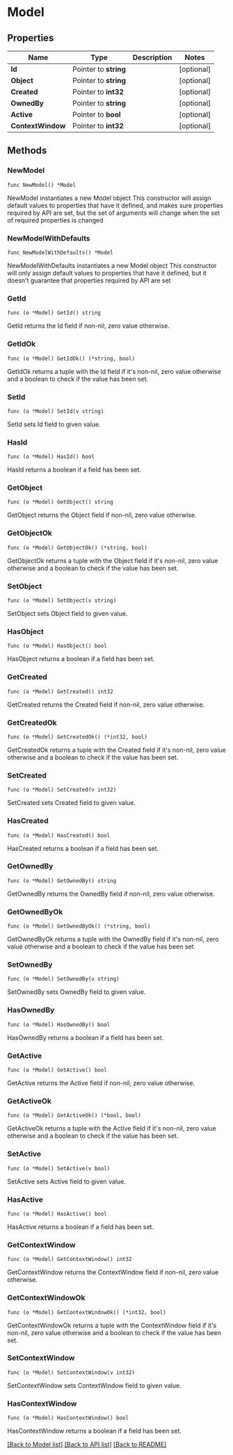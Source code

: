# Model

## Properties

Name | Type | Description | Notes
------------ | ------------- | ------------- | -------------
**Id** | Pointer to **string** |  | [optional] 
**Object** | Pointer to **string** |  | [optional] 
**Created** | Pointer to **int32** |  | [optional] 
**OwnedBy** | Pointer to **string** |  | [optional] 
**Active** | Pointer to **bool** |  | [optional] 
**ContextWindow** | Pointer to **int32** |  | [optional] 

## Methods

### NewModel

`func NewModel() *Model`

NewModel instantiates a new Model object
This constructor will assign default values to properties that have it defined,
and makes sure properties required by API are set, but the set of arguments
will change when the set of required properties is changed

### NewModelWithDefaults

`func NewModelWithDefaults() *Model`

NewModelWithDefaults instantiates a new Model object
This constructor will only assign default values to properties that have it defined,
but it doesn't guarantee that properties required by API are set

### GetId

`func (o *Model) GetId() string`

GetId returns the Id field if non-nil, zero value otherwise.

### GetIdOk

`func (o *Model) GetIdOk() (*string, bool)`

GetIdOk returns a tuple with the Id field if it's non-nil, zero value otherwise
and a boolean to check if the value has been set.

### SetId

`func (o *Model) SetId(v string)`

SetId sets Id field to given value.

### HasId

`func (o *Model) HasId() bool`

HasId returns a boolean if a field has been set.

### GetObject

`func (o *Model) GetObject() string`

GetObject returns the Object field if non-nil, zero value otherwise.

### GetObjectOk

`func (o *Model) GetObjectOk() (*string, bool)`

GetObjectOk returns a tuple with the Object field if it's non-nil, zero value otherwise
and a boolean to check if the value has been set.

### SetObject

`func (o *Model) SetObject(v string)`

SetObject sets Object field to given value.

### HasObject

`func (o *Model) HasObject() bool`

HasObject returns a boolean if a field has been set.

### GetCreated

`func (o *Model) GetCreated() int32`

GetCreated returns the Created field if non-nil, zero value otherwise.

### GetCreatedOk

`func (o *Model) GetCreatedOk() (*int32, bool)`

GetCreatedOk returns a tuple with the Created field if it's non-nil, zero value otherwise
and a boolean to check if the value has been set.

### SetCreated

`func (o *Model) SetCreated(v int32)`

SetCreated sets Created field to given value.

### HasCreated

`func (o *Model) HasCreated() bool`

HasCreated returns a boolean if a field has been set.

### GetOwnedBy

`func (o *Model) GetOwnedBy() string`

GetOwnedBy returns the OwnedBy field if non-nil, zero value otherwise.

### GetOwnedByOk

`func (o *Model) GetOwnedByOk() (*string, bool)`

GetOwnedByOk returns a tuple with the OwnedBy field if it's non-nil, zero value otherwise
and a boolean to check if the value has been set.

### SetOwnedBy

`func (o *Model) SetOwnedBy(v string)`

SetOwnedBy sets OwnedBy field to given value.

### HasOwnedBy

`func (o *Model) HasOwnedBy() bool`

HasOwnedBy returns a boolean if a field has been set.

### GetActive

`func (o *Model) GetActive() bool`

GetActive returns the Active field if non-nil, zero value otherwise.

### GetActiveOk

`func (o *Model) GetActiveOk() (*bool, bool)`

GetActiveOk returns a tuple with the Active field if it's non-nil, zero value otherwise
and a boolean to check if the value has been set.

### SetActive

`func (o *Model) SetActive(v bool)`

SetActive sets Active field to given value.

### HasActive

`func (o *Model) HasActive() bool`

HasActive returns a boolean if a field has been set.

### GetContextWindow

`func (o *Model) GetContextWindow() int32`

GetContextWindow returns the ContextWindow field if non-nil, zero value otherwise.

### GetContextWindowOk

`func (o *Model) GetContextWindowOk() (*int32, bool)`

GetContextWindowOk returns a tuple with the ContextWindow field if it's non-nil, zero value otherwise
and a boolean to check if the value has been set.

### SetContextWindow

`func (o *Model) SetContextWindow(v int32)`

SetContextWindow sets ContextWindow field to given value.

### HasContextWindow

`func (o *Model) HasContextWindow() bool`

HasContextWindow returns a boolean if a field has been set.


[[Back to Model list]](../README.md#documentation-for-models) [[Back to API list]](../README.md#documentation-for-api-endpoints) [[Back to README]](../README.md)


